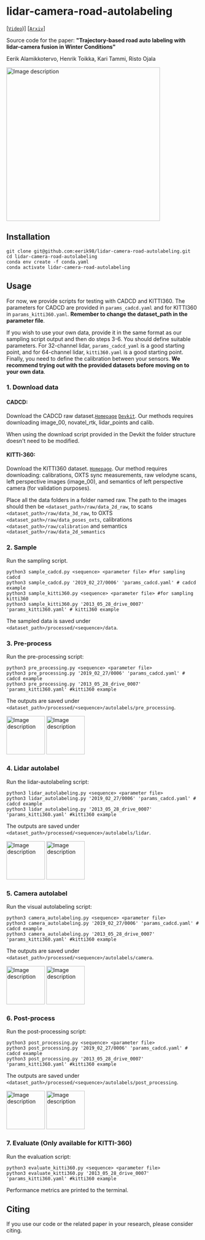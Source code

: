 # lidar-camera-road-autolabeling
[[`Video`](https://www.youtube.com/watch?v=JQp3jwBQPP8))] [[`Arxiv`](https://www.youtube.com/watch?v=sMpXFS5VvJk)]

Source code for the paper: **"Trajectory-based road auto labeling with lidar-camera fusion in Winter Conditions"**

Eerik Alamikkotervo, Henrik Toikka, Kari Tammi, Risto Ojala

<img src="https://github.com/user-attachments/assets/ed5e83c8-ffc0-4c2b-862c-72ec9df6e12a" alt="Image description" height="400"/>


## Installation

```
git clone git@github.com:eerik98/lidar-camera-road-autolabeling.git
cd lidar-camera-road-autolabeling
conda env create -f conda.yaml
conda activate lidar-camera-road-autolabeling
```

## Usage

For now, we provide scripts for testing with CADCD and KITTI360. The parameters for CADCD are provided in `params_cadcd.yaml` and for KITTI360 in `params_kitti360.yaml`. **Remember to change the dataset_path in the parameter file**.

If you wish to use your own data, provide it in the same format as our sampling script output and then do steps 3-6. You should define suitable parameters. For 32-channel lidar, `params_cadcd_yaml` is a good starting point, and for 64-channel lidar, `kitti360.yaml` is a good starting point. Finally, you need to define the calibration between your sensors. **We recommend trying out with the provided datasets before moving on to your own data**.  

### 1. Download data
#### CADCD: 
Download the CADCD raw dataset.[`Homepage`](http://cadcd.uwaterloo.ca) [`Devkit`](https://github.com/mpitropov/cadc_devkit). Our methods requires downloading image_00, novatel_rtk, lidar_points and calib.

When using the download script provided in the Devkit the folder structure doesn't need to be modified. 

#### KITTI-360:
Download the KITTI360 dataset. [`Homepage`](https://www.cvlibs.net/datasets/kitti-360/). Our method requires downloading: calibrations, OXTS sync measurements, raw velodyne scans, left perspective images (image_00), and semantics of left perspective camera (for validation purposes).   

Place all the data folders in a folder named raw. The path to the images should then be `<dataset_path>/raw/data_2d_raw`, to scans `<dataset_path>/raw/data_3d_raw`, to OXTS `<dataset_path>/raw/data_poses_oxts`, calibrations `<dataset_path>/raw/calibration` and semantics `<dataset_path>/raw/data_2d_semantics`


### 2. Sample

Run the sampling script.
```
python3 sample_cadcd.py <sequence> <parameter file> #for sampling cadcd
python3 sample_cadcd.py '2019_02_27/0006' 'params_cadcd.yaml' # cadcd example
python3 sample_kitti360.py <sequence> <parameter file> #for sampling kitti360
python3 sample_kitti360.py '2013_05_28_drive_0007' 'params_kitti360.yaml' # kitti360 example
```
The sampled data is saved under `<dataset_path>/processed/<sequence>/data`.


### 3. Pre-process
Run the pre-processing script:
```
python3 pre_processing.py <sequence> <parameter file>
python3 pre_processing.py '2019_02_27/0006' 'params_cadcd.yaml' # cadcd example
python3 pre_processing.py '2013_05_28_drive_0007' 'params_kitti360.yaml' #kitti360 example
```
The outputs are saved under `<dataset_path>/processed/<sequence>/autolabels/pre_processing`.

<img src="https://github.com/user-attachments/assets/ebcf04b3-52dd-4965-9d07-72a9048e9fe7" alt="Image description" height="100"/>
<img src="https://github.com/user-attachments/assets/6d64fb59-d2d0-42b4-bfcb-7477bb59913c" alt="Image description" height="100"/>


### 4. Lidar autolabel
Run the lidar-autolabeling script:
```
python3 lidar_autolabeling.py <sequence> <parameter file>
python3 lidar_autolabeling.py '2019_02_27/0006' 'params_cadcd.yaml' # cadcd example
python3 lidar_autolabeling.py '2013_05_28_drive_0007' 'params_kitti360.yaml' #kitti360 example
```
The outputs are saved under `<dataset_path>/processed/<sequence>/autolabels/lidar`.

<img src="https://github.com/user-attachments/assets/3f3106c0-7a51-4e14-8c02-c688fae93666" alt="Image description" height="100"/>
<img src="https://github.com/user-attachments/assets/7ce016b8-2cd5-4afb-ab81-62adbca74681" alt="Image description" height="100"/>

### 5. Camera autolabel
Run the visual autolabeling script:
```
python3 camera_autolabeling.py <sequence> <parameter file>
python3 camera_autolabeling.py '2019_02_27/0006' 'params_cadcd.yaml' # cadcd example
python3 camera_autolabeling.py '2013_05_28_drive_0007' 'params_kitti360.yaml' #kitti360 example
```
The outputs are saved under `<dataset_path>/processed/<sequence>/autolabels/camera`.

<img src="https://github.com/user-attachments/assets/228397e2-43b4-4cae-8c9c-18cecc463585" alt="Image description" height="100"/>
<img src="https://github.com/user-attachments/assets/4ea72fe8-9cfd-4959-ae0a-c3c86ad030d0" alt="Image description" height="100"/>

### 6. Post-process
Run the post-processing script:
```
python3 post_processing.py <sequence> <parameter file>
python3 post_processing.py '2019_02_27/0006' 'params_cadcd.yaml' # cadcd example
python3 post_processing.py '2013_05_28_drive_0007' 'params_kitti360.yaml' #kitti360 example
```
The outputs are saved under `<dataset_path>/processed/<sequence>/autolabels/post_processing`.

<img src="https://github.com/user-attachments/assets/60d7008a-81b4-4e3c-80e9-9060d93319b0" alt="Image description" height="100"/> 
<img src="https://github.com/user-attachments/assets/921defd3-f545-4092-9d22-da6acfd71821" alt="Image description" height="100"/> 

### 7. Evaluate (Only available for KITTI-360)
Run the evaluation script:
```
python3 evaluate_kitti360.py <sequence> <parameter file>
python3 evaluate_kitti360.py '2013_05_28_drive_0007' 'params_kitti360.yaml' #kitti360 example
```
Performance metrics are printed to the terminal. 

## Citing

If you use our code or the related paper in your research, please consider citing.

```bibtex
```


